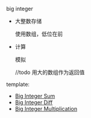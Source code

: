 big integer

- 大整数存储

    使用数组，低位在前
    
- 计算

    模拟
    
    //todo 用大的数组作为返回值
    
template:
- [Big Integer Sum](../../acwing/foundations/791_Big_Integer_Sum.cpp)
- [Big Integer Diff](../../acwing/foundations/792_Big_Integer_Diff.cpp)
- [Big Integer Multiplication](../../acwing/foundations/793_Big_Integer_Multiplication.cpp)

